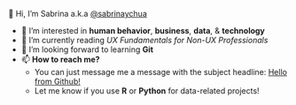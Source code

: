 👋 Hi, I’m Sabrina a.k.a [@sabrinaychua](github.com/sabrinaychua)
- 👀 I’m interested in **human behavior**, **business**, **data**, & **technology**
- 🌱 I’m currently reading *UX Fundamentals for Non-UX Professionals*
- 💞️ I’m looking forward to learning **Git**
- 📫 **How to reach me?** 
  - You can just message me a message with the subject headline: [Hello from Github!](chuayi.q@gmail.com)
  - Let me know if you use **R** or **Python** for data-related projects!

<!---
sabrinaychua/sabrinaychua is a ✨ special ✨ repository because its `README.md` (this file) appears on your GitHub profile.
You can click the Preview link to take a look at your changes.
--->

